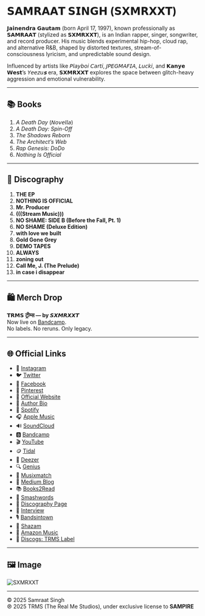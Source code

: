 # 𝗦𝗔𝗠𝗥𝗔𝗔𝗧 𝗦𝗜𝗡𝗚𝗛 (𝗦𝗫𝗠𝗥𝗫𝗫𝗧)

𝗝𝗮𝗶𝗻𝗲𝗻𝗱𝗿𝗮 𝗚𝗮𝘂𝘁𝗮𝗺 (born April 17, 1997), known professionally as **𝗦𝗔𝗠𝗥𝗔𝗔𝗧** (stylized as **𝗦𝗫𝗠𝗥𝗫𝗫𝗧**), is an Indian rapper, singer, songwriter, and record producer. His music blends experimental hip-hop, cloud rap, and alternative R&B, shaped by distorted textures, stream-of-consciousness lyricism, and unpredictable sound design.

Influenced by artists like *𝘗𝘭𝘢𝘺𝘣𝘰𝘪 𝘊𝘢𝘳𝘵𝘪*, *𝘑𝘗𝘌𝘎𝘔𝘈𝘍𝘐𝘈*, *𝘓𝘶𝘤𝘬𝘪*, and **𝗞𝗮𝗻𝘆𝗲 𝗪𝗲𝘀𝘁**’s *𝘠𝘦𝘦𝘻𝘶𝘀* era, **𝗦𝗫𝗠𝗥𝗫𝗫𝗧** explores the space between glitch-heavy aggression and emotional vulnerability.

---

## 📚 Books

1. *A Death Day* (𝘕𝘰𝘷𝘦𝘭𝘭𝘢)  
2. *A Death Day: Spin-Off*  
3. *The Shadows Reborn*  
4. *The Architect’s Web*  
5. *Rap Genesis: DoDo*  
6. *Nothing Is Official*

---

## 💽 Discography

1. **THE EP**  
2. **NOTHING IS OFFICIAL**  
3. **Mr. Producer**  
4. **(((Stream Music)))**  
5. **NO SHAME: SIDE B (Before the Fall, Pt. 1)**  
6. **NO SHAME (Deluxe Edition)**  
7. **with love we built**  
8. **Gold Gone Grey**  
9. **DEMO TAPES**  
10. **ALWAYS**  
11. **zoning out**  
12. **Call Me, J. (The Prelude)**  
13. **in case i disappear**

---

## 🛍️ Merch Drop

**𝗧𝗥𝗠𝗦 ट्रीम्स — by 𝙎𝙓𝙈𝙍𝙓𝙓𝙏**  
Now live on [Bandcamp](https://trms.bandcamp.com/).  
No labels. No reruns. Only legacy.

---

## 🌐 Official Links

- 📸 [Instagram](https://www.instagram.com/SXMRXXT/)
- 🐦 [Twitter](https://twitter.com/SXMRXXT)
- 📘 [Facebook](https://www.facebook.com/JainendraGautam)
- 📌 [Pinterest](https://www.pinterest.com/sxmrxxt/)
- 🔗 [Official Website](https://amazon.com/author/samraatsingh)
- 📖 [Author Bio](https://adeathdaysaga.wordpress.com/about/)
- 🎵 [Spotify](https://open.spotify.com/artist/3ndtNHKHiyLCeU9QdoIft5)
- 🎧 [Apple Music](https://music.apple.com/us/artist/1805822359)
- 🔊 [SoundCloud](https://soundcloud.com/SXMRXXT)
- 🅱️ [Bandcamp](https://trms.bandcamp.com/)
- 🎬 [YouTube](https://www.youtube.com/@samraatsingh)
- 🪙 [Tidal](https://tidal.com/artist/57051230)
- 📀 [Deezer](https://www.deezer.com/artist/319625541)
- 🔍 [Genius](https://genius.com/SXMRXXT)
- 🧠 [Musixmatch](https://www.musixmatch.com/artist/SXMRXXT)
- 📝 [Medium Blog](https://samraatsingh.medium.com/)
- 📚 [Books2Read](https://books2read.com/ap/8Pz6oZ/SXMRXXT)
- 🔖 [Smashwords](https://www.smashwords.com/profile/view/Samraat_Singh)
- 📄 [Discography Page](https://adeathdaysaga.wordpress.com/discography/)
- 🔗 [Interview](https://sxmrxxt.pages.dev/)
- 🎙️ [Bandsintown](https://www.bandsintown.com/a/15593611)
- 🔎 [Shazam](https://www.shazam.com/artist/sxmrxxt/1805822359)
- 🎵 [Amazon Music](https://music.amazon.com/artists/B0F6PKXDCC)
- 🧾 [Discogs: TRMS Label](https://www.discogs.com/label/4171204-TRMS-The-Real-Me-Studios)

---

## 🖼️ Image

![SXMRXXT](https://adeathdaysaga.wordpress.com/wp-content/uploads/2025/06/sxmrxxt.jpg)

---

© 2025 Samraat Singh  
℗ 2025 TRMS (The Real Me Studios), under exclusive license to **SAMPIRE**
